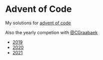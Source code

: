 # Advent of Code

My solutions for [advent of code](https://adventofcode.com)

Also the yearly competion with [@CGraabaek](https://github.com/CGraabaek)

- [2019](https://github.com/CGraabaek/AdventOfCode-2019)
- [2020](https://github.com/CGraabaek/AdventOfCode-2020)
- [2021](https://github.com/CGraabaek/AdventOfCode-2021)